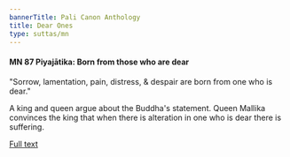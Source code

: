 ```yaml
---
bannerTitle: Pali Canon Anthology
title: Dear Ones
type: suttas/mn
---
```


#### MN 87 Piyajātika: Born from those who are dear

"Sorrow, lamentation, pain, distress, & despair are born from one who is dear."

A king and queen argue about the Buddha's statement. Queen Mallika convinces
the king that when there is alteration in one who is dear there is suffering.

[Full text](https://www.dhammatalks.org/suttas/MN/MN87.html)
